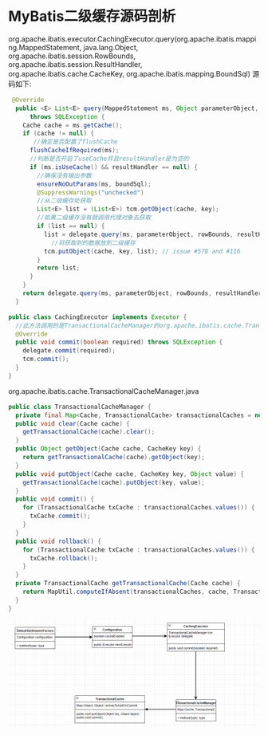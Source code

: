# MyBatis二级缓存源码剖析

org.apache.ibatis.executor.CachingExecutor.query(org.apache.ibatis.mapping.MappedStatement, java.lang.Object, org.apache.ibatis.session.RowBounds, org.apache.ibatis.session.ResultHandler, org.apache.ibatis.cache.CacheKey, org.apache.ibatis.mapping.BoundSql)
源码如下:
```java
 @Override
  public <E> List<E> query(MappedStatement ms, Object parameterObject, RowBounds rowBounds, ResultHandler resultHandler, CacheKey key, BoundSql boundSql)
      throws SQLException {
    Cache cache = ms.getCache();
    if (cache != null) {
       //确定是否配置了flushCache
      flushCacheIfRequired(ms);
      //判断是否开启了useCache并且resultHandler是为空的  
      if (ms.isUseCache() && resultHandler == null) {
        //确保没有输出参数
        ensureNoOutParams(ms, boundSql);
        @SuppressWarnings("unchecked")
        //从二级缓存处获取    
        List<E> list = (List<E>) tcm.getObject(cache, key);
        //如果二级缓存没有就调用代理对象去获取
        if (list == null) {
          list = delegate.query(ms, parameterObject, rowBounds, resultHandler, key, boundSql);
            //将获取到的数据放到二级缓存
          tcm.putObject(cache, key, list); // issue #578 and #116
        }
        return list;
      }
    }
    return delegate.query(ms, parameterObject, rowBounds, resultHandler, key, boundSql);
  }
```


```java
public class CachingExecutor implements Executor {
  //此方法调用的是TransactionalCacheManager的org.apache.ibatis.cache.TransactionalCacheManager.commit()
  @Override
  public void commit(boolean required) throws SQLException {
    delegate.commit(required);
    tcm.commit();
  }
}

```

org.apache.ibatis.cache.TransactionalCacheManager.java
```java
public class TransactionalCacheManager {
  private final Map<Cache, TransactionalCache> transactionalCaches = new HashMap<>();
  public void clear(Cache cache) {
    getTransactionalCache(cache).clear();
  }
  public Object getObject(Cache cache, CacheKey key) {
    return getTransactionalCache(cache).getObject(key);
  }
  public void putObject(Cache cache, CacheKey key, Object value) {
    getTransactionalCache(cache).putObject(key, value);
  }
  public void commit() {
    for (TransactionalCache txCache : transactionalCaches.values()) {
      txCache.commit();
    }
  }
  public void rollback() {
    for (TransactionalCache txCache : transactionalCaches.values()) {
      txCache.rollback();
    }
  }
  private TransactionalCache getTransactionalCache(Cache cache) {
    return MapUtil.computeIfAbsent(transactionalCaches, cache, TransactionalCache::new);
  }
}
```

![二级缓存存在脏读的原因剖析](./files\mybatis-second-cache-1.PNG)